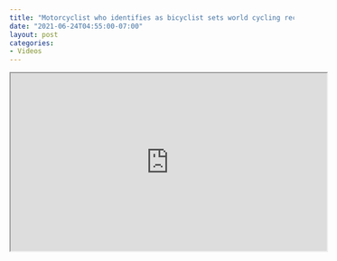 ```yaml
---
title: "Motorcyclist who identifies as bicyclist sets world cycling records"
date: "2021-06-24T04:55:00-07:00"
layout: post
categories:
- Videos
---
```


<iframe width="560" height="315" src="https://www.youtube.com/embed/ipvesqJP1e4?si=HQ9RIojOClaLQLGC" title="Motorcyclist Who Identifies As Bicyclist Sets Cycling World Record" allow="accelerometer; autoplay; clipboard-write; encrypted-media; gyroscope; picture-in-picture; web-share" referrerpolicy="strict-origin-when-cross-origin" allowfullscreen></iframe>
